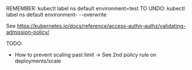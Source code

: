 
REMEMBER:
    kubectl label ns default  environment=test
TO UNDO:
    kubectl label ns default  environment- --overwrite

See https://kubernetes.io/docs/reference/access-authn-authz/validating-admission-policy/


TODO:
- How to prevent scaling past limit -> See 2nd policy rule on deployments/scale

